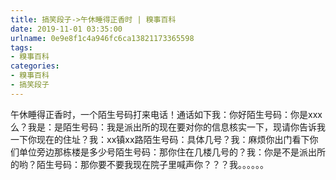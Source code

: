 ```yaml
---
title: 搞笑段子->午休睡得正香时 | 糗事百科
date: 2019-11-01 03:35:00
urlname: 0e9e8f1c4a946fc6ca13821173365598
tags: 
- 糗事百科
categories:
- 糗事百科
- 搞笑段子
---
```

午休睡得正香时，一个陌生号码打来电话！通话如下我：你好陌生号码：你是xxx么？我是：是陌生号码：我是派出所的现在要对你的信息核实一下，现请你告诉我一下你现在的住址？我：xx镇xx路陌生号码：具体几号？我：麻烦你出门看下你们单位旁边那栋楼是多少号陌生号码：那你住在几楼几号的？我：你是不是派出所的哟？陌生号码：那你要不要我现在院子里喊声你？？？我。。。。。。


